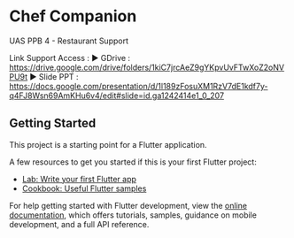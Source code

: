 # **Chef Companion**

UAS PPB 4 - Restaurant Support

Link Support Access :
 ► GDrive : https://drive.google.com/drive/folders/1kiC7jrcAeZ9gYKpvUvFTwXoZ2oNVPU9t
 ► Slide PPT : https://docs.google.com/presentation/d/1l189zFosuXM1RzV7dE1kdf7y-q4FJ8Wsn69AmKHu6v4/edit#slide=id.ga1242414e1_0_207
 
## Getting Started

This project is a starting point for a Flutter application.

A few resources to get you started if this is your first Flutter project:

- [Lab: Write your first Flutter app](https://docs.flutter.dev/get-started/codelab)
- [Cookbook: Useful Flutter samples](https://docs.flutter.dev/cookbook)

For help getting started with Flutter development, view the
[online documentation](https://docs.flutter.dev/), which offers tutorials,
samples, guidance on mobile development, and a full API reference.
